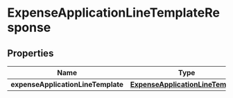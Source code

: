 

# ExpenseApplicationLineTemplateResponse


## Properties

| Name | Type | Description | Notes |
|------------ | ------------- | ------------- | -------------|
|**expenseApplicationLineTemplate** | [**ExpenseApplicationLineTemplate**](ExpenseApplicationLineTemplate.md) |  |  |



